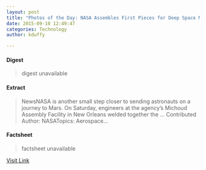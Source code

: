 ```yaml
---
layout: post
title: "Photos of the Day: NASA Assembles First Pieces for Deep Space Mission"
date: 2015-09-10 12:49:47
categories: Technology
author: kduffy

---
```



#### Digest
>digest unavailable

#### Extract
>NewsNASA is another small step closer to sending astronauts on a journey to Mars. On Saturday, engineers at the agency’s Michoud Assembly Facility in New Orleans welded together the ... Contributed Author:&nbsp;NASATopics:&nbsp;Aerospace...

#### Factsheet
>factsheet unavailable

[Visit Link](http://www.pddnet.com/news/2015/09/photos-day-nasa-assembles-first-pieces-deep-space-mission-0)


